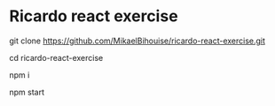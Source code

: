 # Ricardo react exercise

git clone https://github.com/MikaelBihouise/ricardo-react-exercise.git

cd ricardo-react-exercise

npm i

npm start
